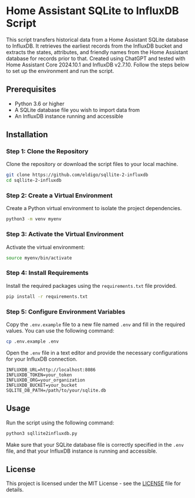 # Home Assistant SQLite to InfluxDB Script

This script transfers historical data from a Home Assistant SQLite database to InfluxDB.
It retrieves the earliest records from the InfluxDB bucket and extracts the states, attributes, and friendly names from the Home Assistant database for records prior to that.
Created using ChatGPT and tested with Home Assistant Core 2024.10.1 and InfluxDB v2.7.10.
Follow the steps below to set up the environment and run the script.

## Prerequisites

- Python 3.6 or higher
- A SQLite database file you wish to import data from
- An InfluxDB instance running and accessible

## Installation

### Step 1: Clone the Repository

Clone the repository or download the script files to your local machine.

```bash
git clone https://github.com/eldigo/sqllite-2-influxdb
cd sqllite-2-influxdb
```

### Step 2: Create a Virtual Environment

Create a Python virtual environment to isolate the project dependencies.

```bash
python3 -m venv myenv
```

### Step 3: Activate the Virtual Environment

Activate the virtual environment:

```bash
source myenv/bin/activate
```

### Step 4: Install Requirements

Install the required packages using the `requirements.txt` file provided.

```bash
pip install -r requirements.txt
```

### Step 5: Configure Environment Variables

Copy the `.env.example` file to a new file named `.env` and fill in the required values. You can use the following command:

```bash
cp .env.example .env
```

Open the `.env` file in a text editor and provide the necessary configurations for your InfluxDB connection.

```plaintext
INFLUXDB_URL=http://localhost:8086
INFLUXDB_TOKEN=your_token
INFLUXDB_ORG=your_organization
INFLUXDB_BUCKET=your_bucket
SQLITE_DB_PATH=/path/to/your/sqlite.db
```

## Usage

Run the script using the following command:

```bash
python3 sqllite2influxdb.py
```

Make sure that your SQLite database file is correctly specified in the `.env` file, and that your InfluxDB instance is running and accessible.

## License

This project is licensed under the MIT License - see the [LICENSE](LICENSE) file for details.
